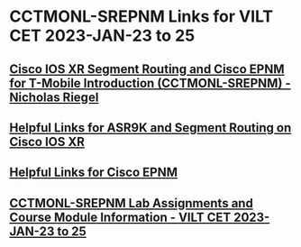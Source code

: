 # CCTMONL-SREPNM Links for VILT CET 2023-JAN-23 to 25
## [Cisco IOS XR Segment Routing and Cisco EPNM for T-Mobile Introduction (CCTMONL-SREPNM) - Nicholas Riegel](https://docs.google.com/presentation/d/1It8n8KAnLLyyFYo6I0dSJBo3Lwh5H1c8b-D1eDH8HFI/edit?usp=sharing)
## [Helpful Links for ASR9K and Segment Routing on Cisco IOS XR](https://docs.google.com/document/d/1RFZEV2qxnsR05hWsKrO9dyimbteiWZRqAUyQdQ4PqZE/edit?usp=sharing)
## [Helpful Links for Cisco EPNM](https://docs.google.com/document/d/1gm_KIseEG98EQN-WR70NbCklcF4yQnFGo2qEvXLdxeY/edit?usp=sharing)
## [CCTMONL-SREPNM Lab Assignments and Course Module Information - VILT CET 2023-JAN-23 to 25](https://docs.google.com/spreadsheets/d/18zYJzEwesj6iCGCO-xMZffxlKZ-WuTF9z9b1vf6C3rA/edit?usp=sharing)
